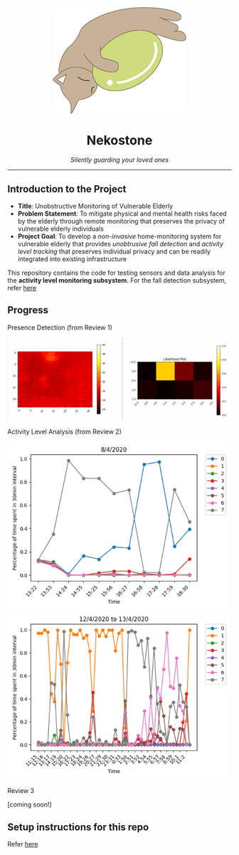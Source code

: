 <div style="text-align:center;">
    <img width=300 src="./screenshots/catstone.png">
    <h1>Nekostone</h1>
    <p><i>Silently guarding your loved ones</i></p>
</div>

---

## Introduction to the Project

- **Title**: Unobstructive Monitoring of Vulnerable Elderly
- **Problem Statement**: To mitigate physical and mental health risks faced by the elderly through remote monitoring that preserves the privacy of vulnerable elderly individuals
- **Project Goal**: To develop a _non-invasive_ home-monitoring system for vulnerable elderly that provides _unobtrusive fall detection_ and _activity level tracking_ that preserves individual privacy and can be readily integrated into existing infrastructure

This repository contains the code for testing sensors and data analysis for the **activity level monitoring subsystem**. For the fall detection subsystem, refer [here](https://github.com/Nekostone/Fall_Detection)

## Progress

Presence Detection (from Review 1)

<div>
    <img src="screenshots/naive_presence_detection.gif">
</div>

Activity Level Analysis (from Review 2)

<div>
    <img src="screenshots/mlx_18k_frames.png">
    <img src="screenshots/mlx_86k_frames.png">
</div>

Review 3

[coming soon!]


## Setup instructions for this repo

Refer [here](SETUP.md)